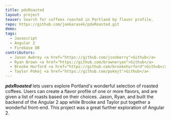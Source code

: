 ```yaml
---
title: pdxRoasted
layout: project
teaser: Search for coffees roasted in Portland by flavor profile.
repo: https://github.com/joekarasek/pdxRoasted.git
demo:
tags:
  - Javascript
  - Angular 2
  - Firebase DB
contributors:
  - Jason Awbrey <a href="https://github.com/jsonberry">Github</a>
  - Ryan Brown <a href="https://github.com/browneryan">Github</a>
  - Brooke Hurford <a href="https://github.com/brookehurford">Github</a>
  - Taylor Pokoj <a href="https://github.com/pokojt">Github</a>
---
```

_**pdxRoasted**_ lets users explore Portland's wonderful selection of roasted coffees. Users can create a flavor profile of one or more flavors, and are given a list of roasts based on their choices. Jason, Ryan, and built the backend of the Angular 2 app while Brooke and Taylor put together a wonderful front-end. This project was a great further exploration of Angular 2.
